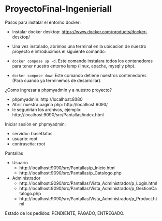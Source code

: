 # ProyectoFinal-IngenieriaII

Pasos para instalar el entorno docker:  
- Instalar docker desktop:
    https://www.docker.com/products/docker-desktop/

- Una vez instalado, abrimos una terminal en la ubicacion de nuestro proyecto e introducimos el siguiente comando:
- `docker compose up -d`. Este comando instalara todos los contenedores para tener nuestro entorno lamp (linux, apache, mysql y php).
- `docker compose down` Este comando detiene nuestros contenedores (Para cuando ya terminemos de desarrollar).

¿Como ingresar a phpmyadmin y a nuestro proyecto?
- phpmyadmin: http://localhost:8080
- Abrir nuestra pagina php: http://localhost:9090/
- le seguririan los archivos, ejemplo: http://localhost:9090/src/Pantallas/index.html

Iniciar sesión en phpmyadmin:
- servidor: baseDatos
- usuario: root
- contraseña: root


Pantallas
- Usuario
    - http://localhost:9090/src/Pantallas/p_Inicio.html
    - http://localhost:9090/src/Pantallas/p_Catalogo.php
- Administrador
    - http://localhost:9090/src/Pantallas/Vista_Administrador/p_Login.html
    - http://localhost:9090/src/Pantallas/Vista_Administrador/p_GestionCatalogo.php
    - http://localhost:9090/src/Pantallas/Vista_Administrador/p_Product.html

Estado de los pedidos: PENDIENTE, PAGADO, ENTREGADO.